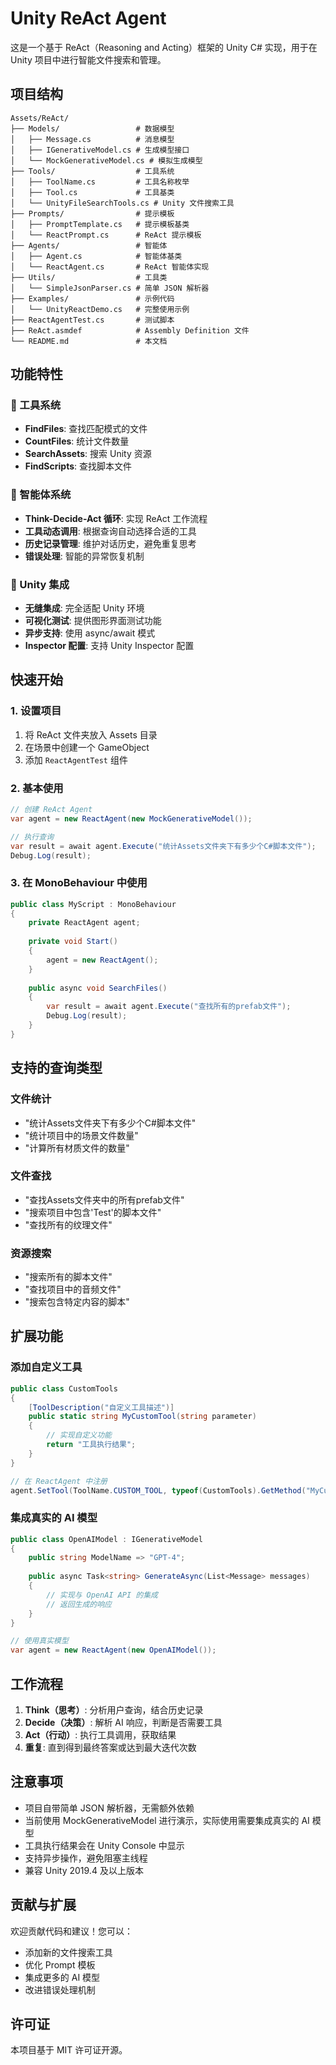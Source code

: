 # Unity ReAct Agent 

这是一个基于 ReAct（Reasoning and Acting）框架的 Unity C# 实现，用于在 Unity 项目中进行智能文件搜索和管理。

## 项目结构

```
Assets/ReAct/
├── Models/                 # 数据模型
│   ├── Message.cs          # 消息模型
│   ├── IGenerativeModel.cs # 生成模型接口
│   └── MockGenerativeModel.cs # 模拟生成模型
├── Tools/                  # 工具系统
│   ├── ToolName.cs         # 工具名称枚举
│   ├── Tool.cs             # 工具基类
│   └── UnityFileSearchTools.cs # Unity 文件搜索工具
├── Prompts/                # 提示模板
│   ├── PromptTemplate.cs   # 提示模板基类
│   └── ReactPrompt.cs      # ReAct 提示模板
├── Agents/                 # 智能体
│   ├── Agent.cs            # 智能体基类
│   └── ReactAgent.cs       # ReAct 智能体实现
├── Utils/                  # 工具类
│   └── SimpleJsonParser.cs # 简单 JSON 解析器
├── Examples/               # 示例代码
│   └── UnityReactDemo.cs   # 完整使用示例
├── ReactAgentTest.cs       # 测试脚本
├── ReAct.asmdef            # Assembly Definition 文件
└── README.md               # 本文档
```

## 功能特性

### 🔧 工具系统
- **FindFiles**: 查找匹配模式的文件
- **CountFiles**: 统计文件数量
- **SearchAssets**: 搜索 Unity 资源
- **FindScripts**: 查找脚本文件

### 🤖 智能体系统
- **Think-Decide-Act 循环**: 实现 ReAct 工作流程
- **工具动态调用**: 根据查询自动选择合适的工具
- **历史记录管理**: 维护对话历史，避免重复思考
- **错误处理**: 智能的异常恢复机制

### 🎯 Unity 集成
- **无缝集成**: 完全适配 Unity 环境
- **可视化测试**: 提供图形界面测试功能
- **异步支持**: 使用 async/await 模式
- **Inspector 配置**: 支持 Unity Inspector 配置

## 快速开始

### 1. 设置项目

1. 将 ReAct 文件夹放入 Assets 目录
2. 在场景中创建一个 GameObject
3. 添加 `ReactAgentTest` 组件

### 2. 基本使用

```csharp
// 创建 ReAct Agent
var agent = new ReactAgent(new MockGenerativeModel());

// 执行查询
var result = await agent.Execute("统计Assets文件夹下有多少个C#脚本文件");
Debug.Log(result);
```

### 3. 在 MonoBehaviour 中使用

```csharp
public class MyScript : MonoBehaviour
{
    private ReactAgent agent;
    
    private void Start()
    {
        agent = new ReactAgent();
    }
    
    public async void SearchFiles()
    {
        var result = await agent.Execute("查找所有的prefab文件");
        Debug.Log(result);
    }
}
```

## 支持的查询类型

### 文件统计
- "统计Assets文件夹下有多少个C#脚本文件"
- "统计项目中的场景文件数量"
- "计算所有材质文件的数量"

### 文件查找
- "查找Assets文件夹中的所有prefab文件"
- "搜索项目中包含'Test'的脚本文件"
- "查找所有的纹理文件"

### 资源搜索
- "搜索所有的脚本文件"
- "查找项目中的音频文件"
- "搜索包含特定内容的脚本"

## 扩展功能

### 添加自定义工具

```csharp
public class CustomTools
{
    [ToolDescription("自定义工具描述")]
    public static string MyCustomTool(string parameter)
    {
        // 实现自定义功能
        return "工具执行结果";
    }
}

// 在 ReactAgent 中注册
agent.SetTool(ToolName.CUSTOM_TOOL, typeof(CustomTools).GetMethod("MyCustomTool"));
```

### 集成真实的 AI 模型

```csharp
public class OpenAIModel : IGenerativeModel
{
    public string ModelName => "GPT-4";
    
    public async Task<string> GenerateAsync(List<Message> messages)
    {
        // 实现与 OpenAI API 的集成
        // 返回生成的响应
    }
}

// 使用真实模型
var agent = new ReactAgent(new OpenAIModel());
```

## 工作流程

1. **Think（思考）**: 分析用户查询，结合历史记录
2. **Decide（决策）**: 解析 AI 响应，判断是否需要工具
3. **Act（行动）**: 执行工具调用，获取结果
4. **重复**: 直到得到最终答案或达到最大迭代次数

## 注意事项

- 项目自带简单 JSON 解析器，无需额外依赖
- 当前使用 MockGenerativeModel 进行演示，实际使用需要集成真实的 AI 模型
- 工具执行结果会在 Unity Console 中显示
- 支持异步操作，避免阻塞主线程
- 兼容 Unity 2019.4 及以上版本

## 贡献与扩展

欢迎贡献代码和建议！您可以：
- 添加新的文件搜索工具
- 优化 Prompt 模板
- 集成更多的 AI 模型
- 改进错误处理机制

## 许可证

本项目基于 MIT 许可证开源。 